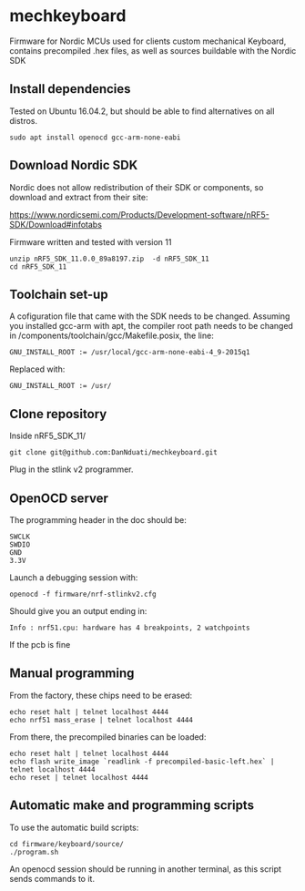 # mechkeyboard
Firmware for Nordic MCUs used for clients custom mechanical Keyboard, contains precompiled .hex files, as well as sources buildable with the Nordic SDK

## Install dependencies

Tested on Ubuntu 16.04.2, but should be able to find alternatives on all distros. 

```
sudo apt install openocd gcc-arm-none-eabi
```

## Download Nordic SDK

Nordic does not allow redistribution of their SDK or components, so download and extract from their site:

https://www.nordicsemi.com/Products/Development-software/nRF5-SDK/Download#infotabs

Firmware written and tested with version 11

```
unzip nRF5_SDK_11.0.0_89a8197.zip  -d nRF5_SDK_11
cd nRF5_SDK_11
```

## Toolchain set-up

A cofiguration file that came with the SDK needs to be changed. Assuming you installed gcc-arm with apt, the compiler root path needs to be changed in /components/toolchain/gcc/Makefile.posix, the line:
```
GNU_INSTALL_ROOT := /usr/local/gcc-arm-none-eabi-4_9-2015q1
```
Replaced with:
```
GNU_INSTALL_ROOT := /usr/
```

## Clone repository
Inside nRF5_SDK_11/
```
git clone git@github.com:DanNduati/mechkeyboard.git
```

Plug in the stlink v2 programmer.

## OpenOCD server
The programming header in the doc should be: 
```
SWCLK
SWDIO
GND
3.3V
```

Launch a debugging session with:
```
openocd -f firmware/nrf-stlinkv2.cfg
```
Should give you an output ending in:
```
Info : nrf51.cpu: hardware has 4 breakpoints, 2 watchpoints
```
If the pcb is fine


## Manual programming
From the factory, these chips need to be erased:
```
echo reset halt | telnet localhost 4444
echo nrf51 mass_erase | telnet localhost 4444
```
From there, the precompiled binaries can be loaded:
```
echo reset halt | telnet localhost 4444
echo flash write_image `readlink -f precompiled-basic-left.hex` | telnet localhost 4444
echo reset | telnet localhost 4444
```

## Automatic make and programming scripts
To use the automatic build scripts:
```
cd firmware/keyboard/source/
./program.sh
```
An openocd session should be running in another terminal, as this script sends commands to it.
